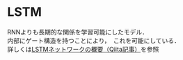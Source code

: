 # LSTM
RNNよりも長期的な関係を学習可能にしたモデル．  
内部にゲート構造を持つことにより，　これを可能にしている．  
詳しくは[LSTMネットワークの概要（Qiita記事）](https://qiita.com/KojiOhki/items/89cd7b69a8a6239d67ca)を参照



